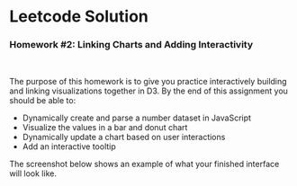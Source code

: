# Leetcode Solution
<h3>Homework #2: Linking Charts and Adding Interactivity</h3>

<br>
<p>The purpose of this homework is to give you practice interactively building and linking visualizations together in D3. By the end of this assignment you should be able to:</p>

<ul>
<li>Dynamically create and parse a number dataset in JavaScript</li>
<li>Visualize the values in a bar and donut chart</li>
<li>Dynamically update a chart based on user interactions</li>
<li>Add an interactive tooltip</li>
</ul>

The screenshot below shows an example of what your finished interface will look like.
<img href a=""></a>